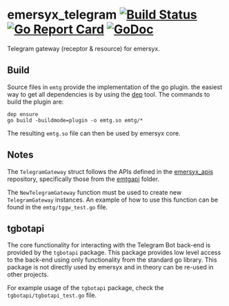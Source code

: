 # emersyx_telegram [![Build Status][build-img]][build-url] [![Go Report Card][gorep-img]][gorep-url] [![GoDoc][godep-img]][godep-url]

Telegram gateway (receptor & resource) for emersyx.

## Build

Source files in `emtg` provide the implementation of the go plugin. the easiest way to get all dependencies is by using
the [dep][3] tool. The commands to build the plugin are:

```
dep ensure
go build -buildmode=plugin -o emtg.so emtg/*
```

The resulting `emtg.so` file can then be used by emersyx core.

## Notes

The `TelegramGateway` struct follows the APIs defined in the [emersyx_apis][1] repository, specifically those from the
[emtgapi][2] folder.

The `NewTelegramGateway` function must be used to create new `TelegramGateway` instances. An example of how to use this
function can be found in the `emtg/tggw_test.go` file.

## tgbotapi

The core functionality for interacting with the Telegram Bot back-end is provided by the `tgbotapi` package. This
package provides low level access to the back-end using only functionality from the standard go library. This package is
not directly used by emersyx and in theory can be re-used in other projects.

For example usage of the `tgbotapi` package, check the `tgbotapi/tgbotapi_test.go` file.

[build-img]: https://travis-ci.org/emersyx/emersyx_telegram.svg?branch=master
[build-url]: https://travis-ci.org/emersyx/emersyx_telegram
[gorep-img]: https://goreportcard.com/badge/github.com/emersyx/emersyx_telegram
[gorep-url]: https://goreportcard.com/report/github.com/emersyx/emersyx_telegram
[godep-img]: https://godoc.org/emersyx.net/emersyx_telegram?status.svg
[godep-url]: https://godoc.org/emersyx.net/emersyx_telegram
[1]: https://github.com/emersyx/emersyx_apis
[2]: https://github.com/emersyx/emersyx_apis/tree/master/emtgapi
[3]: https://github.com/golang/dep
